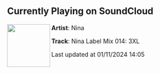 ## Currently Playing on SoundCloud

[<img align="left" width="100" src="https://i1.sndcdn.com/artworks-4K8yq6YfKgldPnB1-bjr1AA-t500x500.jpg">](https://soundcloud.com/ninaprotocol/nina-label-mix-014-3xl)

**Artist**: Nina 

**Track**: Nina Label Mix 014: 3XL

Last updated at 01/11/2024 14:05
